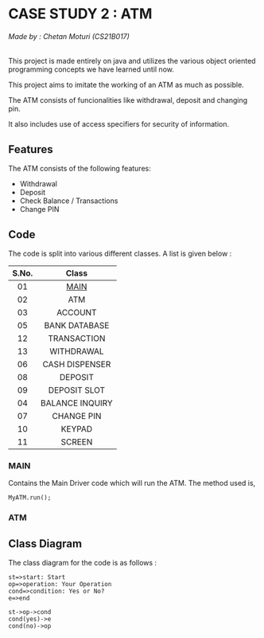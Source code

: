 
# CASE STUDY 2 : ATM

###### Made by : Chetan Moturi (CS21B017)

This project is made entirely on java and utilizes the 
various object oriented programming concepts we have learned 
until now.

This project aims to imitate the working of an ATM 
as much as possible. 

The ATM consists of funcionalities like withdrawal, 
deposit and changing pin.

It also includes use of access specifiers for security of 
information.








## Features

The ATM consists of the following features:
- Withdrawal
- Deposit
- Check Balance / Transactions
- Change PIN


## Code

The code is split into various different classes. 
A list is given below :

| S.No. | Class |
|:-----:|:-----------:|
|     01|      [MAIN]([###main](https://github.com/TechanTomuri/ATM/blob/main/README.md#main))     |
|     02|      ATM      |
|     03|    ACCOUNT    |
|     05| BANK DATABASE |
|     12|  TRANSACTION  |
|     13|   WITHDRAWAL  |
|     06| CASH DISPENSER|
|     08|    DEPOSIT    |
|     09| DEPOSIT SLOT  |
|     04|BALANCE INQUIRY|
|     07|   CHANGE PIN  |
|     10|     KEYPAD    |
|     11|     SCREEN    |

### MAIN
Contains the Main Driver code which will run the ATM. The 
method used is,
```
MyATM.run();
```
### ATM


## Class Diagram

The class diagram for the code is as follows :
```flow
st=>start: Start
op=>operation: Your Operation
cond=>condition: Yes or No?
e=>end

st->op->cond
cond(yes)->e
cond(no)->op
```
